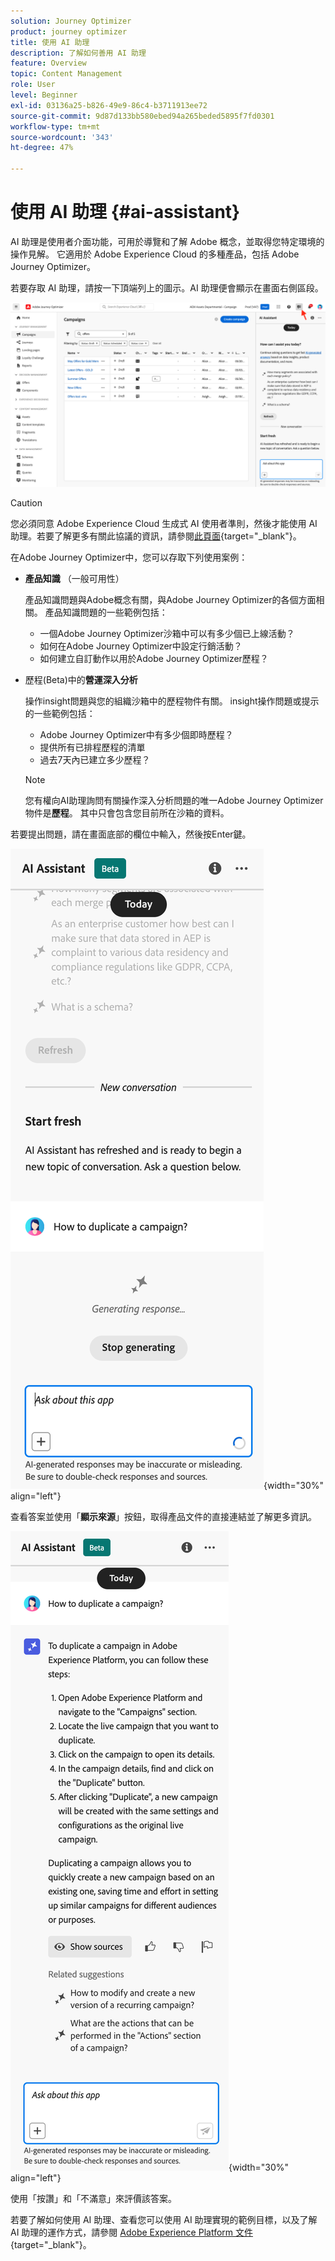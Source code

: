 ```yaml
---
solution: Journey Optimizer
product: journey optimizer
title: 使用 AI 助理
description: 了解如何善用 AI 助理
feature: Overview
topic: Content Management
role: User
level: Beginner
exl-id: 03136a25-b826-49e9-86c4-b3711913ee72
source-git-commit: 9d87d133bb580ebed94a265beded5895f7fd0301
workflow-type: tm+mt
source-wordcount: '343'
ht-degree: 47%

---
```


# 使用 AI 助理 {#ai-assistant}

AI 助理是使用者介面功能，可用於導覽和了解 Adobe 概念，並取得您特定環境的操作見解。 它適用於 Adobe Experience Cloud 的多種產品，包括 Adobe Journey Optimizer。

若要存取 AI 助理，請按一下頂端列上的圖示。AI 助理便會顯示在畫面右側區段。

![](assets/do-not-localize/ai-assistant-open.png)


>[!CAUTION]
>
>您必須同意 Adobe Experience Cloud 生成式 AI 使用者準則，然後才能使用 AI 助理。若要了解更多有關此協議的資訊，請參閱[此頁面](https://experienceleague.adobe.com/zh-hant/docs/experience-platform/ai-assistant/home){target="_blank"}。

在Adobe Journey Optimizer中，您可以存取下列使用案例：

* **產品知識** （一般可用性）

  產品知識問題與Adobe概念有關，與Adobe Journey Optimizer的各個方面相關。 產品知識問題的一些範例包括：

   * 一個Adobe Journey Optimizer沙箱中可以有多少個已上線活動？
   * 如何在Adobe Journey Optimizer中設定行銷活動？
   * 如何建立自訂動作以用於Adobe Journey Optimizer歷程？


* 歷程(Beta)中的&#x200B;**營運深入分析**

  操作insight問題與您的組織沙箱中的歷程物件有關。 insight操作問題或提示的一些範例包括：

   * Adobe Journey Optimizer中有多少個即時歷程？
   * 提供所有已排程歷程的清單
   * 過去7天內已建立多少歷程？

  >[!NOTE]
  >
  >您有權向AI助理詢問有關操作深入分析問題的唯一Adobe Journey Optimizer物件是&#x200B;**歷程**。 其中只會包含您目前所在沙箱的資料。


若要提出問題，請在畫面底部的欄位中輸入，然後按Enter鍵。

![](assets/do-not-localize/ai-assistant-ask.png){width="30%" align="left"}

查看答案並使用「**顯示來源**」按鈕，取得產品文件的直接連結並了解更多資訊。

![](assets/do-not-localize/ai-assistant-answer.png){width="30%" align="left"}

使用「按讚」和「不滿意」來評價該答案。

若要了解如何使用 AI 助理、查看您可以使用 AI 助理實現的範例目標，以及了解 AI 助理的運作方式，請參閱 [Adobe Experience Platform 文件](https://experienceleague.adobe.com/zh-hant/docs/experience-platform/ai-assistant/home){target="_blank"}。
